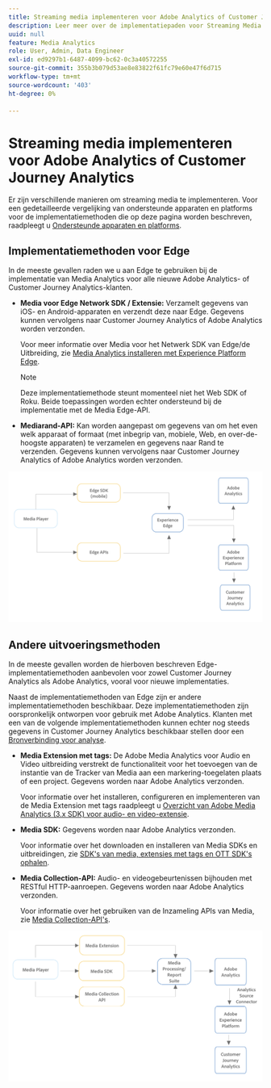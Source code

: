 ```yaml
---
title: Streaming media implementeren voor Adobe Analytics of Customer Journey Analytics
description: Leer meer over de implementatiepaden voor Streaming Media.
uuid: null
feature: Media Analytics
role: User, Admin, Data Engineer
exl-id: ed9297b1-6487-4099-bc62-0c3a40572255
source-git-commit: 355b3b079d53ae8e83822f61fc79e60e47f6d715
workflow-type: tm+mt
source-wordcount: '403'
ht-degree: 0%

---
```


# Streaming media implementeren voor Adobe Analytics of Customer Journey Analytics

Er zijn verschillende manieren om streaming media te implementeren. Voor een gedetailleerde vergelijking van ondersteunde apparaten en platforms voor de implementatiemethoden die op deze pagina worden beschreven, raadpleegt u [Ondersteunde apparaten en platforms](/help/getting-started/supported-devices.md).

## Implementatiemethoden voor Edge

In de meeste gevallen raden we u aan Edge te gebruiken bij de implementatie van Media Analytics voor alle nieuwe Adobe Analytics- of Customer Journey Analytics-klanten.

* **Media voor Edge Network SDK / Extensie:** Verzamelt gegevens van iOS- en Android-apparaten en verzendt deze naar Edge. Gegevens kunnen vervolgens naar Customer Journey Analytics of Adobe Analytics worden verzonden.

  Voor meer informatie over Media voor het Netwerk SDK van Edge/de Uitbreiding, zie [Media Analytics installeren met Experience Platform Edge](/help/implementation/implementation-edge.md).

  >[!NOTE]
  >
  >Deze implementatiemethode steunt momenteel niet het Web SDK of Roku. Beide toepassingen worden echter ondersteund bij de implementatie met de Media Edge-API.

* **Mediarand-API:** Kan worden aangepast om gegevens van om het even welk apparaat of formaat (met inbegrip van, mobiele, Web, en over-de-hoogste apparaten) te verzamelen en gegevens naar Rand te verzenden. Gegevens kunnen vervolgens naar Customer Journey Analytics of Adobe Analytics worden verzonden.

  <!-- For more information about the Media Edge API, see (link to John's docs when they're ready) -->

![CJA-workflow](assets/cja-implementation.png)

## Andere uitvoeringsmethoden

In de meeste gevallen worden de hierboven beschreven Edge-implementatiemethoden aanbevolen voor zowel Customer Journey Analytics als Adobe Analytics, vooral voor nieuwe implementaties.

Naast de implementatiemethoden van Edge zijn er andere implementatiemethoden beschikbaar. Deze implementatiemethoden zijn oorspronkelijk ontworpen voor gebruik met Adobe Analytics. Klanten met een van de volgende implementatiemethoden kunnen echter nog steeds gegevens in Customer Journey Analytics beschikbaar stellen door een [Bronverbinding voor analyse](https://experienceleague.adobe.com/docs/experience-platform/sources/ui-tutorials/create/adobe-applications/analytics.html).

* **Media Extension met tags:** De Adobe Media Analytics voor Audio en Video uitbreiding verstrekt de functionaliteit voor het toevoegen van de instantie van de Tracker van Media aan een markering-toegelaten plaats of een project. Gegevens worden naar Adobe Analytics verzonden.

  Voor informatie over het installeren, configureren en implementeren van de Media Extension met tags raadpleegt u [Overzicht van Adobe Media Analytics (3.x SDK) voor audio- en video-extensie](https://experienceleague.adobe.com/docs/experience-platform/tags/extensions/client/media-analytics-3x/overview.html).

* **Media SDK:**  Gegevens worden naar Adobe Analytics verzonden.

  Voor informatie over het downloaden en installeren van Media SDKs en uitbreidingen, zie [SDK&#39;s van media, extensies met tags en OTT SDK&#39;s ophalen](/help/getting-started/download-sdks.md).

* **Media Collection-API:** Audio- en videogebeurtenissen bijhouden met RESTful HTTP-aanroepen. Gegevens worden naar Adobe Analytics verzonden.

  Voor informatie over het gebruiken van de Inzameling APIs van Media, zie [Media Collection-API&#39;s](media-collection-api/mc-api-overview.md).


![Workflow Analytics](assets/analytics-implementation.png)

<!--
(Not sure if we need the following paragraph and graphic. Paragraph is somewhat redundant with the intro paragraph of this article)
Choose the implementation method depending on the supported platforms. Some players are not supported by the Media SDKs or the Adobe Experience Platform Media Extensions. The Media Collection APIs provide a way to support those players. For information on supported devices, see [Supported devices and platforms](/help/getting-started/supported-devices.md).

![Media Flow](media-sdk/assets/choose-media-flow2.png)
-->
